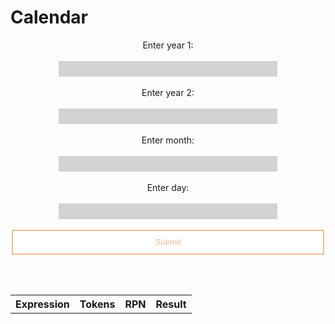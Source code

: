 # Calendar
<head>
    <script src="https://ajax.googleapis.com/ajax/libs/jquery/3.6.1/jquery.min.js"></script>
</head>

<style>
    .button-1 {
        height: 40px;
        width: 500px;
        background-color: white;
        color: #f2ba92;
        border: 2px solid #f2ba92;
        transition-duration: 0.4s;
        display: block;
        margin: auto;
    }

    .button-1:hover {
        background-color: #f2ba92;
        color: white;
    }

    .label-1 {
        display: block; 
        text-align: center;
    }

    .input-1 {
        height: 25px;
        width: 350px;
        border: none;
        background-color: lightgray;
        display: block;
        margin: auto;
    }
</style>

<form id = "calendar-form"> 
    <label for = "year-1" class = "label-1">Enter year 1:</label><br>
    <input type = "number" id = "year-1" name = "year-1" class = "input-1"><br>
    <label for = "year-2" class = "label-1">Enter year 2:</label><br>
    <input type = "number" id = "year-2" name = "year-2" class = "input-1"><br>
    <label for = "month" class = "label-1">Enter month:</label><br>
    <input type = "number" id = "month" name = "month" class = "input-1"><br>
    <label for = "day" class = "label-1">Enter day:</label><br>
    <input type = "number" id = "day" name = "day" class = "input-1"><br>
    <input type = "submit" class = "button-1">
</form>

<br><br>

<table id="results-table">
    <tr>
        <th>Expression</th>
        <th>Tokens</th> 
        <th>RPN</th>
        <th> <strong> Result </strong> </th>
    </tr>
</table>

<script>
    // Deployed API URL
    const API_URL = 'https://frq.dtsivkovski.tk/api/calendar';

    // Fetching API when called by button
    document.getElementById('calendar-form').addEventListener('submit', (event) => {
    event.preventDefault();
    let expression = document.getElementById('year-1').value;
    // Combine API URL with expression.
    fetch(`${API_URL}/isLeapYear/${expression}`)
      .then(response => response.json())
      .then(data => {
        // Output data to table
        const table = document.getElementById('results-table');
        const row = table.insertRow(-1);
        const expressionCell = row.insertCell(0);
        const tokensCell = row.insertCell(1);
        const rpnCell = row.insertCell(2);
        const resultCell = row.insertCell(3);
        expressionCell.innerHTML = data.Expression;
        tokensCell.innerHTML = data.Tokens;
        rpnCell.innerHTML = data.RPN;
        resultCell.innerHTML = `<strong>${data.Result}</strong>`;
      });
    });
</script>